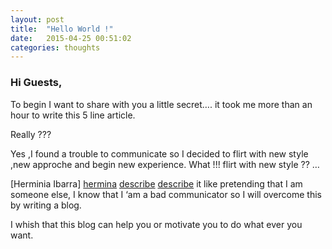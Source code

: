 ```yaml
---
layout: post
title:  "Hello World !"
date:   2015-04-25 00:51:02
categories: thoughts
---
```

### Hi Guests,

To begin I want to share with you a little secret…. it took me more than an hour to write this 5 line article. 

Really ???

Yes ,I found a trouble to communicate so I decided to flirt with new style ,new approche and begin new experience.
What !!! flirt with new style ?? …

[Herminia Ibarra] [hermina] [describe] [describe] it like pretending that I am someone else, I know that I ‘am a bad communicator so I will overcome this by writing a blog.

I whish that this blog can help you or motivate you to do what ever you want.




[hermina]:https://hbr.org/search?term=herminia+ibarra
[describe]:https://hbr.org/2015/03/the-most-productive-way-to-develop-as-a-leader

